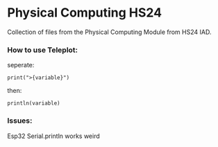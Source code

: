 # Physical Computing HS24

Collection of files from the Physical Computing Module from HS24 IAD.


### How to use Teleplot:

seperate:   

    print(">{variable}")


then:

    println(variable)

### Issues:

Esp32 Serial.println works weird
